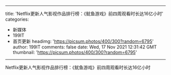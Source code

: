 
---
title: 'Netflix更新人气影视作品排行榜：《鱿鱼游戏》前四周观看时长达16亿小时'
categories: 
 - 新媒体
 - 199IT
 - 首页更新
headimg: 'https://picsum.photos/400/300?random=6795'
author: 199IT
comments: false
date: Wed, 17 Nov 2021 12:31:42 GMT
thumbnail: 'https://picsum.photos/400/300?random=6795'
---

<div>   
Netflix更新人气影视作品排行榜：《鱿鱼游戏》前四周观看时长达16亿小时  
</div>
            